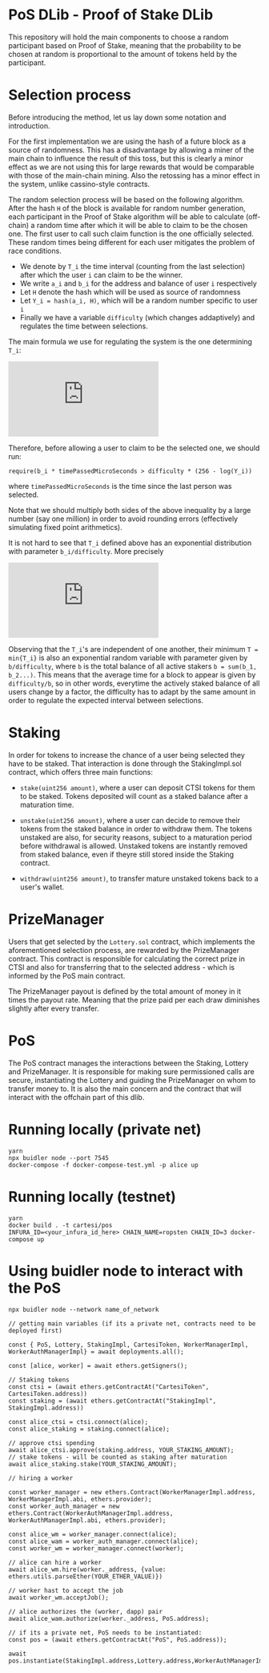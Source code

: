 # PoS DLib - Proof of Stake DLib

This repository will hold the main components to choose a random participant based on Proof of Stake, meaning that the probability to be chosen at random is proportional to the amount of tokens held by the participant.

# Selection process

Before introducing the method, let us lay down some notation and introduction.

For the first implementation we are using the hash of a future block as a source of randomness.
This has a disadvantage by allowing a miner of the main chain to influence the result of this toss, but this is clearly a minor effect as we are not using this for large rewards that would be comparable with those of the main-chain mining.
Also the retossing has a minor effect in the system, unlike cassino-style contracts.

The random selection process will be based on the following algorithm.
After the hash `H` of the block is available for random number generation, each participant in the Proof of Stake algorithm will be able to calculate (off-chain) a random time after which it will be able to claim to be the chosen one.
The first user to call such claim function is the one officially selected.
These random times being different for each user mitigates the problem of race conditions.

- We denote by `T_i` the time interval (counting from the last selection) after which the user `i` can claim to be the winner.
- We write `a_i` and `b_i` for the address and balance of user `i` respectively
- Let `H` denote the hash which will be used as source of randomness
- Let `Y_i = hash(a_i, H)`, which will be a random number specific to user `i`
- Finally we have a variable `difficulty` (which changes addaptively) and regulates the time between selections.

The main formula we use for regulating the system is the one determining `T_i`:

![equation](https://latex.codecogs.com/svg.latex?T_i%20%3A%3D%20%5Cfrac%7B%5Ctext%7Bdifficulty%7D%7D%7Bb_i%7D%20%5Cbig%28%20256%20-%20%5Clog%28Y_i%29%20%5Cbig%29)

Therefore, before allowing a user to claim to be the selected one, we should run:

```
require(b_i * timePassedMicroSeconds > difficulty * (256 - log(Y_i))
```
where `timePassedMicroSeconds` is the time since the last person was selected.

Note that we should multiply both sides of the above inequality by a large number (say one million) in order to avoid rounding errors (effectively simulating fixed point arithmetics).

It is not hard to see that `T_i` defined above has an exponential distribution with parameter `b_i/difficulty`.
More precisely

![equation](https://latex.codecogs.com/svg.latex?P%5BT_i%20%5Cgeq%20x%5D%20%3D%20P%20%5CBig%5B%20%5Cfrac%7BY_i%7D%7B2%5E%7B256%7D%7D%20%5Cleq%20%5Cexp%20%5CBig%5C%7B%20-%20%5Cfrac%7Bb_i%7D%7B%5Ctext%7Bdifficulty%7D%7D%20x%20%5CBig%5C%7D%20%5CBig%5D%20%3D%20%5Cexp%20%5CBig%5C%7B%20-%20%5Cfrac%7Bb_i%7D%7B%5Ctext%7Bdifficulty%7D%7D%20x%20%5CBig%5C%7D)

Observing that the `T_i`'s are independent of one another, their minimum `T = min{T_i}` is also an exponential random variable with parameter given by `b/difficulty`, where `b` is the total balance of all active stakers `b = sum(b_1, b_2...)`.
This means that the average time for a block to appear is given by `difficulty/b`, so in other words, everytime the actively staked balance of all users change by a factor, the difficulty has to adapt by the same amount in order to regulate the expected interval between selections.

# Staking

In order for tokens to increase the chance of a user being selected they have to be staked. That interaction is done through the StakingImpl.sol contract, which offers three main functions:

- `stake(uint256 amount)`, where a user can deposit CTSI tokens for them to be staked. Tokens deposited will count as a staked balance after a maturation time.

- `unstake(uint256 amount)`, where a user can decide to remove their tokens from the staked balance in order to withdraw them. The tokens unstaked are also, for security reasons, subject to a maturation period before withdrawal is allowed. Unstaked tokens are instantly removed from staked balance, even if theyre still stored inside the Staking contract.

- `withdraw(uint256 amount)`, to transfer mature unstaked tokens back to a user's wallet.

# PrizeManager

Users that get selected by the `Lottery.sol` contract, which implements the aforementioned selection process, are rewarded by the PrizeManager contract. This contract is responsible for calculating the correct prize in CTSI and also for transferring that to the selected address - which is informed by the PoS main contract.

The PrizeManager payout is defined by the total amount of money in it times the payout rate. Meaning that the prize paid per each draw diminishes slightly after every transfer.

# PoS

The PoS contract manages the interactions between the Staking, Lottery and PrizeManager. It is responsible for making sure permissioned calls are secure, instantiating the Lottery and guiding the PrizeManager on whom to transfer money to. It is also the main concern and the contract that will interact with the offchain part of this dlib.

# Running locally (private net)

```
yarn
npx buidler node --port 7545
docker-compose -f docker-compose-test.yml -p alice up
```

# Running locally (testnet)

```
yarn
docker build . -t cartesi/pos
INFURA_ID=<your_infura_id_here> CHAIN_NAME=ropsten CHAIN_ID=3 docker-compose up
```

# Using buidler node to interact with the PoS

```
npx buidler node --network name_of_network

// getting main variables (if its a private net, contracts need to be deployed first)

const { PoS, Lottery, StakingImpl, CartesiToken, WorkerManagerImpl, WorkerAuthManagerImpl} = await deployments.all();

const [alice, worker] = await ethers.getSigners();

// Staking tokens
const ctsi = (await ethers.getContractAt("CartesiToken", CartesiToken.address))
const staking = (await ethers.getContractAt("StakingImpl", StakingImpl.address))

const alice_ctsi = ctsi.connect(alice);
const alice_staking = staking.connect(alice);

// approve ctsi spending
await alice_ctsi.approve(staking.address, YOUR_STAKING_AMOUNT);
// stake tokens - will be counted as staking after maturation
await alice_staking.stake(YOUR_STAKING_AMOUNT);

// hiring a worker

const worker_manager = new ethers.Contract(WorkerManagerImpl.address, WorkerManagerImpl.abi, ethers.provider);
const worker_auth_manager = new ethers.Contract(WorkerAuthManagerImpl.address, WorkerAuthManagerImpl.abi, ethers.provider);

const alice_wm = worker_manager.connect(alice);
const alice_wam = worker_auth_manager.connect(alice);
const worker_wm = worker_manager.connect(worker);

// alice can hire a worker
await alice_wm.hire(worker._address, {value: ethers.utils.parseEther(YOUR_ETHER_VALUE)})

// worker hast to accept the job
await worker_wm.acceptJob();

// alice authorizes the (worker, dapp) pair
await alice_wam.authorize(worker._address, PoS.address);

// if its a private net, PoS needs to be instantiated:
const pos = (await ethers.getContractAt("PoS", PoS.address));

await pos.instantiate(StakingImpl.address,Lottery.address,WorkerAuthManagerImpl.address,diffAdjustment,drawInterval,PrizeManager.address);
```
